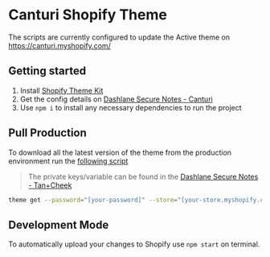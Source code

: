# Canturi Shopify Theme

The scripts are currently configured to update the Active theme on https://canturi.myshopify.com/

## Getting started

1. Install [Shopify Theme Kit](https://shopify.github.io/themekit/)
1. Get the config details on [Dashlane Secure Notes - Canturi](https://www.dashlane.com/)
1. Use `npm i` to install any necessary dependencies to run the project

## Pull Production

To download all the latest version of the theme from the production environment run the [following script](https://shopify.dev/themes/tools/theme-kit/getting-started#step-4-set-up-your-config-file)

> The private keys/variable can be found in the [Dashlane Secure Notes - Tan+Cheek](https://www.dashlane.com/)

```bash
theme get --password="[your-password]" --store="[your-store.myshopify.com]" --themeid="[your-theme-id]"
```

## Development Mode

To automatically upload your changes to Shopify use `npm start` on terminal.

